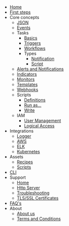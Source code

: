 - [Home](/en/)
- [First steps](/en/first-steps.md)
- Core concepts
  - [JSON](/en/core-concepts/json.md)
  - [Events](/en/core-concepts/events.md)
  - Tasks
    - [Basics](/en/core-concepts/tasks/)
    - [Triggers](/en/core-concepts/tasks/triggers.md)
    - [Workflows](/en/core-concepts/tasks/workflows.md)
    - Types
      - [Notification](/en/core-concepts/tasks/notification_type.md)
      - [Script](/en/core-concepts/tasks/script_type.md)
  - [Alerts and Notifications](/en/core-concepts/alerts-and-notifications.md)
  - [Indicators](/en/core-concepts/indicators.md)
  - [Monitors](/en/core-concepts/monitors.md)
  - [Templates](/en/core-concepts/templates.md)
  - [Webhooks](/en/core-concepts/webhooks.md)
  - Scripts
    - [Definitions](/en/core-concepts/scripts/)
    - [Run as...](/en/core-concepts/scripts/runas.md)
    - [Write](/en/core-concepts/scripts/write.md)
  - IAM
    - [User Management](/en/core-concepts/iam/user-management.md)
    - [Logical Access](/en/core-concepts/iam/logical_access.md)
- Integrations
  - [Logger](/en/integrations/logger/)
  - [AWS](/en/integrations/aws/)
  - [ELK](/en/integrations/elk/)
  - [Kubernetes](/en/integrations/kubernetes/)
- Assets
  - [Recipes](/en/assets/recipes/)
  - [Scripts](/en/assets/scripts/)
- [CLI](/en/cli.md)
- Support
  - [Home](/en/support/)
  - [Http Server](/en/support/http_server_discovery.md)
  - [Troubleshooting](/en/support/troubleshooting.md)
  - [TLS/SSL Certificates](/en/support/tls_certs.md)
- [FAQ's](/en/faqs_pages/)
- About
  - [About us](/en/about/)
  - [Terms and Conditions](/en/about/terms.md)
